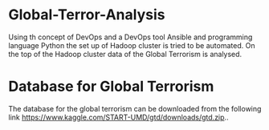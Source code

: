 # Global-Terror-Analysis
Using th concept of DevOps and a DevOps tool Ansible and programming language Python the set up of Hadoop cluster is tried to be automated. On the top of the Hadoop cluster data of the Global Terrorism is analysed.

# Database for Global Terrorism
The database for the global terrorism can be downloaded from the following link https://www.kaggle.com/START-UMD/gtd/downloads/gtd.zip..


